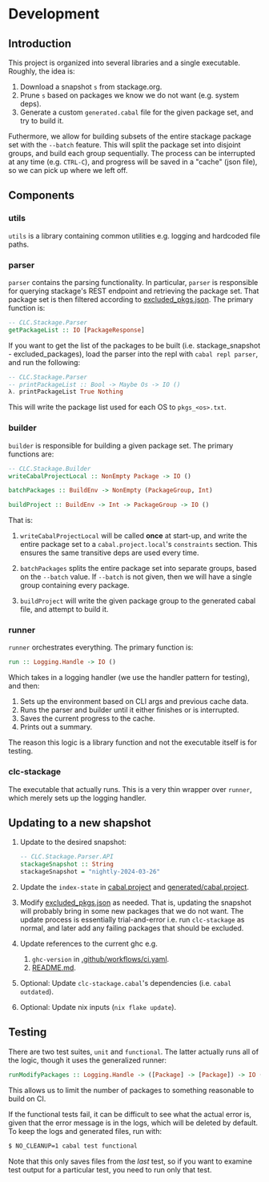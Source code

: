 # Development

## Introduction

This project is organized into several libraries and a single executable. Roughly, the idea is:

1. Download a snapshot `s` from stackage.org.
2. Prune `s` based on packages we know we do not want (e.g. system deps).
3. Generate a custom `generated.cabal` file for the given package set, and try to build it.

Futhermore, we allow for building subsets of the entire stackage package set with the `--batch` feature. This will split the package set into disjoint groups, and build each group sequentially. The process can be interrupted at any time (e.g. `CTRL-C`), and progress will be saved in a "cache" (json file), so we can pick up where we left off.

## Components

### utils

`utils` is a library containing common utilities e.g. logging and hardcoded file paths.

### parser

`parser` contains the parsing functionality. In particular, `parser` is responsible for querying stackage's REST endpoint and retrieving the package set. That package set is then filtered according to [excluded_pkgs.json](excluded_pkgs.json). The primary function is:

```haskell
-- CLC.Stackage.Parser
getPackageList :: IO [PackageResponse]
```

If you want to get the list of the packages to be built (i.e. stackage_snapshot - excluded_packages), load the parser into the repl with `cabal repl parser`, and run the following:

```haskell
-- CLC.Stackage.Parser
-- printPackageList :: Bool -> Maybe Os -> IO ()
λ. printPackageList True Nothing
```

This will write the package list used for each OS to `pkgs_<os>.txt`.

### builder

`builder` is responsible for building a given package set. The primary functions are:

```haskell
-- CLC.Stackage.Builder
writeCabalProjectLocal :: NonEmpty Package -> IO ()

batchPackages :: BuildEnv -> NonEmpty (PackageGroup, Int)

buildProject :: BuildEnv -> Int -> PackageGroup -> IO ()
```

That is:

1. `writeCabalProjectLocal` will be called **once** at start-up, and write the entire package set to a `cabal.project.local`'s `constraints` section. This ensures the same transitive deps are used every time.

2. `batchPackages` splits the entire package set into separate groups, based on the `--batch` value. If `--batch` is not given, then we will have a single group containing every package.

3. `buildProject` will write the given package group to the generated cabal file, and attempt to build it.

### runner

`runner` orchestrates everything. The primary function is:

```haskell
run :: Logging.Handle -> IO ()
```

Which takes in a logging handler (we use the handler pattern for testing), and then:

1. Sets up the environment based on CLI args and previous cache data.
2. Runs the parser and builder until it either finishes or is interrupted.
3. Saves the current progress to the cache.
4. Prints out a summary.

The reason this logic is a library function and not the executable itself is for testing.

### clc-stackage

The executable that actually runs. This is a very thin wrapper over `runner`, which merely sets up the logging handler.

## Updating to a new shapshot

1. Update to the desired snapshot:

    ```haskell
    -- CLC.Stackage.Parser.API
    stackageSnapshot :: String
    stackageSnapshot = "nightly-2024-03-26"
    ```

2. Update the `index-state` in [cabal.project](cabal.project) and [generated/cabal.project](generated/cabal.project).

3. Modify [excluded_pkgs.json](excluded_pkgs.json) as needed. That is, updating the snapshot will probably bring in some new packages that we do not want. The update process is essentially trial-and-error i.e. run `clc-stackage` as normal, and later add any failing packages that should be excluded.

4. Update references to the current ghc e.g.

    1. `ghc-version` in [.github/workflows/ci.yaml](.github/workflows/ci.yaml).
    2. [README.md](README.md).

5. Optional: Update `clc-stackage.cabal`'s dependencies (i.e. `cabal outdated`).

6. Optional: Update nix inputs (`nix flake update`).

## Testing

There are two test suites, `unit` and `functional`. The latter actually runs all of the logic, though it uses the generalized runner:

```haskell
runModifyPackages :: Logging.Handle -> ([Package] -> [Package]) -> IO ()
```

This allows us to limit the number of packages to something reasonable to build on CI.

If the functional tests fail, it can be difficult to see what the actual error is, given that the error message is in the logs, which will be deleted by default. To keep the logs and generated files, run with:

```sh
$ NO_CLEANUP=1 cabal test functional
```

Note that this only saves files from the _last_ test, so if you want to examine test output for a particular test, you need to run only that test.

